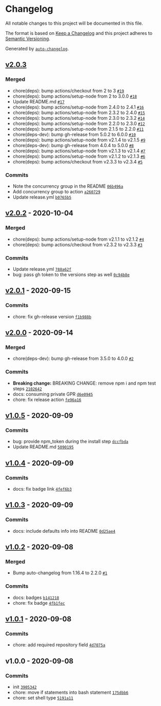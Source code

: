 # Changelog

All notable changes to this project will be documented in this file.

The format is based on [Keep a Changelog](https://keepachangelog.com/en/1.0.0/)
and this project adheres to [Semantic Versioning](https://semver.org/spec/v2.0.0.html).

Generated by [`auto-changelog`](https://github.com/CookPete/auto-changelog).

## [v2.0.3](https://github.com/bcomnes/npm-bump/compare/v2.0.2...v2.0.3)

### Merged

- chore(deps): bump actions/checkout from 2 to 3 [`#19`](https://github.com/bcomnes/npm-bump/pull/19)
- chore(deps): bump actions/setup-node from 2 to 3.0.0 [`#18`](https://github.com/bcomnes/npm-bump/pull/18)
- Update README.md [`#17`](https://github.com/bcomnes/npm-bump/pull/17)
- chore(deps): bump actions/setup-node from 2.4.0 to 2.4.1 [`#16`](https://github.com/bcomnes/npm-bump/pull/16)
- chore(deps): bump actions/setup-node from 2.3.2 to 2.4.0 [`#15`](https://github.com/bcomnes/npm-bump/pull/15)
- chore(deps): bump actions/setup-node from 2.3.0 to 2.3.2 [`#14`](https://github.com/bcomnes/npm-bump/pull/14)
- chore(deps): bump actions/setup-node from 2.2.0 to 2.3.0 [`#12`](https://github.com/bcomnes/npm-bump/pull/12)
- chore(deps): bump actions/setup-node from 2.1.5 to 2.2.0 [`#11`](https://github.com/bcomnes/npm-bump/pull/11)
- chore(deps-dev): bump gh-release from 5.0.2 to 6.0.0 [`#10`](https://github.com/bcomnes/npm-bump/pull/10)
- chore(deps): bump actions/setup-node from v2.1.4 to v2.1.5 [`#9`](https://github.com/bcomnes/npm-bump/pull/9)
- chore(deps-dev): bump gh-release from 4.0.4 to 5.0.0 [`#8`](https://github.com/bcomnes/npm-bump/pull/8)
- chore(deps): bump actions/setup-node from v2.1.3 to v2.1.4 [`#7`](https://github.com/bcomnes/npm-bump/pull/7)
- chore(deps): bump actions/setup-node from v2.1.2 to v2.1.3 [`#6`](https://github.com/bcomnes/npm-bump/pull/6)
- chore(deps): bump actions/checkout from v2.3.3 to v2.3.4 [`#5`](https://github.com/bcomnes/npm-bump/pull/5)

### Commits

- Note the concurrency group in the README [`06b496a`](https://github.com/bcomnes/npm-bump/commit/06b496a6bfdb3dc77a26b937175a5aa57dbac9bf)
- Add concurrency group to action [`a260729`](https://github.com/bcomnes/npm-bump/commit/a26072953b48073367e01cae7d58da5d989d34da)
- Update release.yml [`b0765b5`](https://github.com/bcomnes/npm-bump/commit/b0765b5bf1dee37cc117b3c15dae8283523883d2)

## [v2.0.2](https://github.com/bcomnes/npm-bump/compare/v2.0.1...v2.0.2) - 2020-10-04

### Merged

- chore(deps): bump actions/setup-node from v2.1.1 to v2.1.2 [`#4`](https://github.com/bcomnes/npm-bump/pull/4)
- chore(deps): bump actions/checkout from v2.3.2 to v2.3.3 [`#3`](https://github.com/bcomnes/npm-bump/pull/3)

### Commits

- Update release.yml [`788a62f`](https://github.com/bcomnes/npm-bump/commit/788a62f3aa99f5e0c58525ff185eafd86294fd4b)
- bug: pass gh token to the versions step as well [`0c94b8e`](https://github.com/bcomnes/npm-bump/commit/0c94b8eb330c6cd69f38dc6bb3581aea5e511143)

## [v2.0.1](https://github.com/bcomnes/npm-bump/compare/v2.0.0...v2.0.1) - 2020-09-15

### Commits

- chore: fix gh-release version [`f1b988b`](https://github.com/bcomnes/npm-bump/commit/f1b988b6ae77c83cbc7c49fa5bafe6c4868ed006)

## [v2.0.0](https://github.com/bcomnes/npm-bump/compare/v1.0.5...v2.0.0) - 2020-09-14

### Merged

- chore(deps-dev): bump gh-release from 3.5.0 to 4.0.0 [`#2`](https://github.com/bcomnes/npm-bump/pull/2)

### Commits

- **Breaking change:** BREAKING CHANGE: remove npm i and npm test steps [`2102642`](https://github.com/bcomnes/npm-bump/commit/21026423347695262b8af5ef4054345ee2e0fb5e)
- docs: consuming private GPR [`d6e0945`](https://github.com/bcomnes/npm-bump/commit/d6e0945b9f2b7289fca6eb4abcf5794025d39451)
- chore: fix release action [`fe96a16`](https://github.com/bcomnes/npm-bump/commit/fe96a16eaea5cfc5ef65f543d3c001fd9157993a)

## [v1.0.5](https://github.com/bcomnes/npm-bump/compare/v1.0.4...v1.0.5) - 2020-09-09

### Commits

- bug: provide npm_token during the install step [`dccfbda`](https://github.com/bcomnes/npm-bump/commit/dccfbda735e06d98e35fab91f1279190504b8328)
- Update README.md [`5090195`](https://github.com/bcomnes/npm-bump/commit/5090195ba2a36cf68ff272ef02c51c080393f9b1)

## [v1.0.4](https://github.com/bcomnes/npm-bump/compare/v1.0.3...v1.0.4) - 2020-09-09

### Commits

- docs: fix badge link [`4fef6b3`](https://github.com/bcomnes/npm-bump/commit/4fef6b30e4791ef41cf2d3540f65e9597358471d)

## [v1.0.3](https://github.com/bcomnes/npm-bump/compare/v1.0.2...v1.0.3) - 2020-09-09

### Commits

- docs: include defaults info into README [`0d25ae4`](https://github.com/bcomnes/npm-bump/commit/0d25ae43dcdcbdf2c134a8c4a1818b2847879216)

## [v1.0.2](https://github.com/bcomnes/npm-bump/compare/v1.0.1...v1.0.2) - 2020-09-08

### Merged

- Bump auto-changelog from 1.16.4 to 2.2.0 [`#1`](https://github.com/bcomnes/npm-bump/pull/1)

### Commits

- docs: badges [`b141218`](https://github.com/bcomnes/npm-bump/commit/b1412181af94500c772859cda6ecadca9ae4baab)
- chore: fix badge [`4fb1fec`](https://github.com/bcomnes/npm-bump/commit/4fb1fecab097c7e050a1dc7b826662ab2ac0c46e)

## [v1.0.1](https://github.com/bcomnes/npm-bump/compare/v1.0.0...v1.0.1) - 2020-09-08

### Commits

- chore: add required repository field [`4d7075a`](https://github.com/bcomnes/npm-bump/commit/4d7075ab25d5798513d4eb65e9def8978bdc605f)

## v1.0.0 - 2020-09-08

### Commits

- init [`3905342`](https://github.com/bcomnes/npm-bump/commit/39053420b58fcdefd0f9cca51a516d859a850590)
- chore: move if statements into bash statement [`175dbb6`](https://github.com/bcomnes/npm-bump/commit/175dbb608333c23de56a6479f3382e1c08ecf7e7)
- chore: set shell type [`5191a11`](https://github.com/bcomnes/npm-bump/commit/5191a11fa686e5ff04a5b808b58b86992dd46e95)
